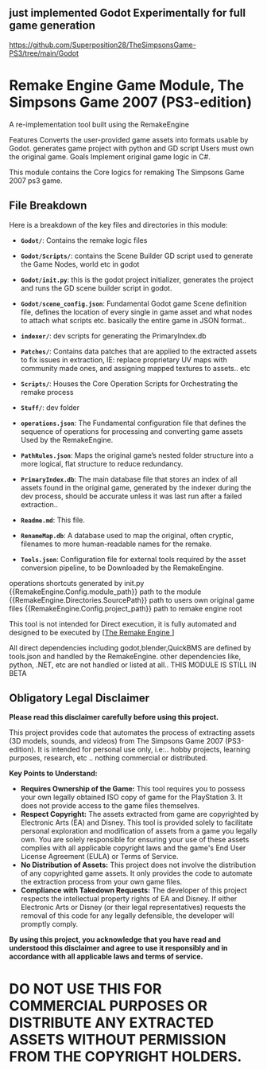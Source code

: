 
## just implemented Godot Experimentally for full game generation
https://github.com/Superposition28/TheSimpsonsGame-PS3/tree/main/Godot


# Remake Engine Game Module, The Simpsons Game 2007 (PS3-edition)

A re-implementation tool built using the RemakeEngine

Features
Converts the user-provided game assets into formats usable by Godot.
generates game project with python and GD script
Users must own the original game.
Goals
Implement original game logic in C#.

This module contains the Core logics for remaking The Simpsons Game 2007 ps3 game.


## File Breakdown

Here is a breakdown of the key files and directories in this module:


*   **`Godot/`**: Contains the remake logic files
 *   **`Godot/Scripts/`**: contains the Scene Builder GD script used to generate the Game Nodes, world etc in godot
 *   **`Godot/init.py`**: this is the godot project initializer, generates the project and runs the GD scene builder script in godot.
 *   **`Godot/scene_config.json`**: Fundamental Godot game Scene definition file, defines the location of every single in game asset and what nodes to attach what scripts etc. basically the entire game in JSON format..


*   **`indexer/`**: dev scripts for generating the PrimaryIndex.db
*   **`Patches/`**: Contains data patches that are applied to the extracted assets to fix issues in extraction, IE: replace proprietary UV maps with community made ones, and assigning mapped textures to assets.. etc
*   **`Scripts/`**: Houses the Core Operation Scripts for Orchestrating the remake process
*   **`Stuff/`**: dev folder
*   **`operations.json`**: The Fundamental configuration file that defines the sequence of operations for processing and converting game assets Used by the RemakeEngine.
*   **`PathRules.json`**: Maps the original game’s nested folder structure into a more logical, flat structure to reduce redundancy.
*   **`PrimaryIndex.db`**: The main database file that stores an index of all assets found in the original game, generated by the indexer during the dev process, should be accurate unless it was last run after a failed extraction..
*   **`Readme.md`**: This file.
*   **`RenameMap.db`**: A database used to map the original, often cryptic, filenames to more human-readable names for the remake.
*   **`Tools.json`**: Configuration file for external tools required by the asset conversion pipeline, to be Downloaded by the RemakeEngine.

operations shortcuts generated by init.py
{{RemakeEngine.Config.module_path}} path to the module
{{RemakeEngine.Directories.SourcePath}} path to users own original game files
{{RemakeEngine.Config.project_path}} path to remake engine root

This tool is not intended for Direct execution, it is fully automated and designed to be executed by [[The Remake Engine ](https://github.com/Superposition28/RemakeEngine)]

All direct dependencies including godot,blender,QuickBMS are defined by tools.json and handled by the RemakeEngine.
other dependencies like, python, .NET, etc are not handled or listed at all.. THIS MODULE IS STILL IN BETA

## Obligatory Legal Disclaimer

**Please read this disclaimer carefully before using this project.**

This project provides code that automates the process of extracting assets (3D models, sounds, and videos) from The Simpsons Game 2007 (PS3-edition). It is intended for personal use only, i.e:.. hobby projects, learning purposes, research, etc .. nothing commercial or distributed.

**Key Points to Understand:**

*   **Requires Ownership of the Game:** This tool requires you to possess your own legally obtained ISO copy of game for the PlayStation 3. It does not provide access to the game files themselves.
*   **Respect Copyright:** The assets extracted from game are copyrighted by Electronic Arts (EA) and Disney. This tool is provided solely to facilitate personal exploration and modification of assets from a game you legally own. You are solely responsible for ensuring your use of these assets complies with all applicable copyright laws and the game's End User License Agreement (EULA) or Terms of Service.
*   **No Distribution of Assets:** This project does not involve the distribution of any copyrighted game assets. It only provides the code to automate the extraction process from your own game files.
*   **Compliance with Takedown Requests:** The developer of this project respects the intellectual property rights of EA and Disney. If either Electronic Arts or Disney (or their legal representatives) requests the removal of this code for any legally defensible, the developer will promptly comply.

**By using this project, you acknowledge that you have read and understood this disclaimer and agree to use it responsibly and in accordance with all applicable laws and terms of service.**


# DO NOT USE THIS FOR COMMERCIAL PURPOSES OR DISTRIBUTE ANY EXTRACTED ASSETS WITHOUT PERMISSION FROM THE COPYRIGHT HOLDERS.

